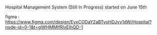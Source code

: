 Hospital Management System (Still In Progress)
started on June 15th

figma : https://www.figma.com/design/EyxCODaY2aBTvoHDJvv1dW/Hospital?node-id=0-1&t=glWHMMlfRIxElhQD-1



